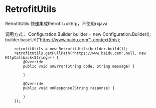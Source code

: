 # RetrofitUtils
RetrofitUtils 快速集成Retrofit+okhtp，不使用rxjava


调用方式：
        Configuration.Builder builder = new Configuration.Builder();
        builder.baseUrl("https://www.baidu.com").context(this);
        
        retrofitUtils = new RetrofitUtils(builder.build());
        retrofitUtils.getFullPath("https://www.baidu.com",null, new HttpCallback<String>() {
            @Override
            public void onError(String code, String message) {

            }

            @Override
            public void onResponse(String response) {

            }
        });
